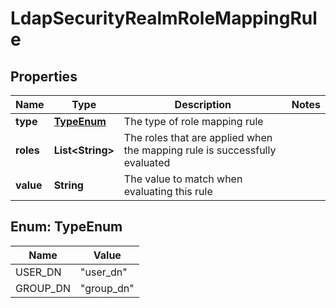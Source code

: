 # LdapSecurityRealmRoleMappingRule

## Properties
Name | Type | Description | Notes
------------ | ------------- | ------------- | -------------
**type** | [**TypeEnum**](#TypeEnum) | The type of role mapping rule | 
**roles** | **List&lt;String&gt;** | The roles that are applied when the mapping rule is successfully evaluated | 
**value** | **String** | The value to match when evaluating this rule | 

<a name="TypeEnum"></a>
## Enum: TypeEnum
Name | Value
---- | -----
USER_DN | &quot;user_dn&quot;
GROUP_DN | &quot;group_dn&quot;
